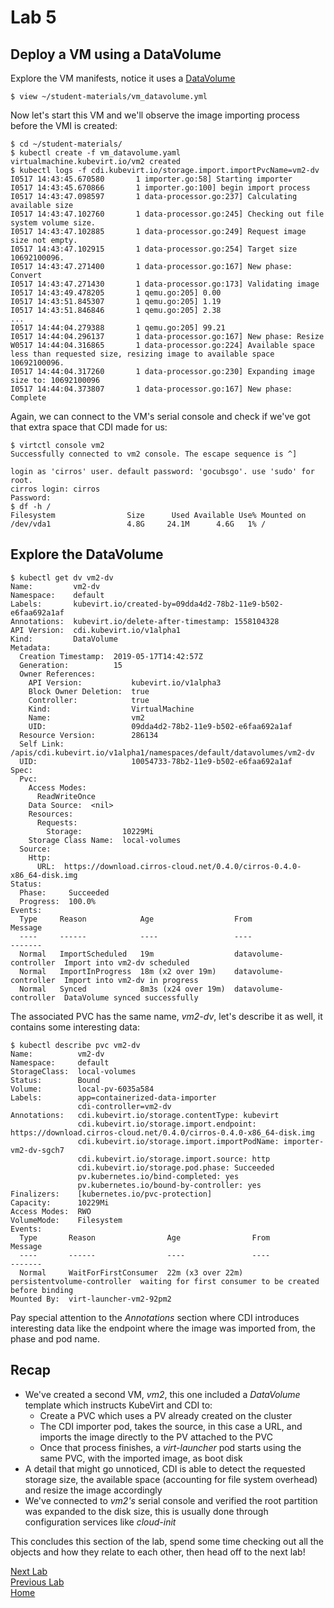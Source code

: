 # Lab 5

## Deploy a VM using a DataVolume

Explore the VM manifests, notice it uses a [DataVolume](https://kubevirt.io/user-guide/docs/latest/creating-virtual-machines/disks-and-volumes.html#datavolume)

```console
$ view ~/student-materials/vm_datavolume.yml
```

Now let's start this VM and we'll observe the image importing process before the VMI is created:

```console
$ cd ~/student-materials/
$ kubectl create -f vm_datavolume.yaml
virtualmachine.kubevirt.io/vm2 created
$ kubectl logs -f cdi.kubevirt.io/storage.import.importPvcName=vm2-dv
I0517 14:43:45.670580       1 importer.go:58] Starting importer
I0517 14:43:45.670866       1 importer.go:100] begin import process
I0517 14:43:47.098597       1 data-processor.go:237] Calculating available size
I0517 14:43:47.102760       1 data-processor.go:245] Checking out file system volume size.
I0517 14:43:47.102885       1 data-processor.go:249] Request image size not empty.
I0517 14:43:47.102915       1 data-processor.go:254] Target size 10692100096.
I0517 14:43:47.271400       1 data-processor.go:167] New phase: Convert
I0517 14:43:47.271430       1 data-processor.go:173] Validating image
I0517 14:43:49.478205       1 qemu.go:205] 0.00
I0517 14:43:51.845307       1 qemu.go:205] 1.19
I0517 14:43:51.846846       1 qemu.go:205] 2.38
...
I0517 14:44:04.279388       1 qemu.go:205] 99.21
I0517 14:44:04.296137       1 data-processor.go:167] New phase: Resize
W0517 14:44:04.316865       1 data-processor.go:224] Available space less than requested size, resizing image to available space 10692100096.
I0517 14:44:04.317260       1 data-processor.go:230] Expanding image size to: 10692100096
I0517 14:44:04.373807       1 data-processor.go:167] New phase: Complete
```

Again, we can connect to the VM's serial console and check if we've got that extra space that CDI made for us:

```console
$ virtctl console vm2
Successfully connected to vm2 console. The escape sequence is ^]

login as 'cirros' user. default password: 'gocubsgo'. use 'sudo' for root.
cirros login: cirros
Password:
$ df -h /
Filesystem                Size      Used Available Use% Mounted on
/dev/vda1                 4.8G     24.1M      4.6G   1% /
```

## Explore the DataVolume

```console
$ kubectl get dv vm2-dv
Name:         vm2-dv
Namespace:    default
Labels:       kubevirt.io/created-by=09dda4d2-78b2-11e9-b502-e6faa692a1af
Annotations:  kubevirt.io/delete-after-timestamp: 1558104328
API Version:  cdi.kubevirt.io/v1alpha1
Kind:         DataVolume
Metadata:
  Creation Timestamp:  2019-05-17T14:42:57Z
  Generation:          15
  Owner References:
    API Version:           kubevirt.io/v1alpha3
    Block Owner Deletion:  true
    Controller:            true
    Kind:                  VirtualMachine
    Name:                  vm2
    UID:                   09dda4d2-78b2-11e9-b502-e6faa692a1af
  Resource Version:        286134
  Self Link:               /apis/cdi.kubevirt.io/v1alpha1/namespaces/default/datavolumes/vm2-dv
  UID:                     10054733-78b2-11e9-b502-e6faa692a1af
Spec:
  Pvc:
    Access Modes:
      ReadWriteOnce
    Data Source:  <nil>
    Resources:
      Requests:
        Storage:         10229Mi
    Storage Class Name:  local-volumes
  Source:
    Http:
      URL:  https://download.cirros-cloud.net/0.4.0/cirros-0.4.0-x86_64-disk.img
Status:
  Phase:     Succeeded
  Progress:  100.0%
Events:
  Type     Reason            Age                  From                   Message
  ----     ------            ----                 ----                   -------
  Normal   ImportScheduled   19m                  datavolume-controller  Import into vm2-dv scheduled
  Normal   ImportInProgress  18m (x2 over 19m)    datavolume-controller  Import into vm2-dv in progress
  Normal   Synced            8m3s (x24 over 19m)  datavolume-controller  DataVolume synced successfully
```

The associated PVC has the same name, *vm2-dv*, let's describe it as well, it contains some interesting data:

```console
$ kubectl describe pvc vm2-dv
Name:          vm2-dv
Namespace:     default
StorageClass:  local-volumes
Status:        Bound
Volume:        local-pv-6035a584
Labels:        app=containerized-data-importer
               cdi-controller=vm2-dv
Annotations:   cdi.kubevirt.io/storage.contentType: kubevirt
               cdi.kubevirt.io/storage.import.endpoint: https://download.cirros-cloud.net/0.4.0/cirros-0.4.0-x86_64-disk.img
               cdi.kubevirt.io/storage.import.importPodName: importer-vm2-dv-sgch7
               cdi.kubevirt.io/storage.import.source: http
               cdi.kubevirt.io/storage.pod.phase: Succeeded
               pv.kubernetes.io/bind-completed: yes
               pv.kubernetes.io/bound-by-controller: yes
Finalizers:    [kubernetes.io/pvc-protection]
Capacity:      10229Mi
Access Modes:  RWO
VolumeMode:    Filesystem
Events:
  Type       Reason                Age                From                         Message
  ----       ------                ----               ----                         -------
  Normal     WaitForFirstConsumer  22m (x3 over 22m)  persistentvolume-controller  waiting for first consumer to be created before binding
Mounted By:  virt-launcher-vm2-92pm2
```

Pay special attention to the *Annotations* section where CDI introduces interesting data like the endpoint where the image was imported from, the phase and pod name.

## Recap

* We've created a second VM, *vm2*, this one included a *DataVolume* template which instructs KubeVirt and CDI to:
  * Create a PVC which uses a PV already created on the cluster
  * The CDI importer pod, takes the source, in this case a URL, and imports the image directly to the PV attached to the PVC
  * Once that process finishes, a *virt-launcher* pod starts using the same PVC, with the imported image, as boot disk
* A detail that might go unnoticed, CDI is able to detect the requested storage size, the available space (accounting for file system overhead) and resize the image accordingly
* We've connected to *vm2's* serial console and verified the root partition was expanded to the disk size, this is usually done through configuration services like *cloud-init*

This concludes this section of the lab, spend some time checking out all the objects and how they relate to each other, then head off to the next lab!

[Next Lab](../lab6/lab6.md)\
[Previous Lab](../lab5/lab5.md)\
[Home](../../README.md)
